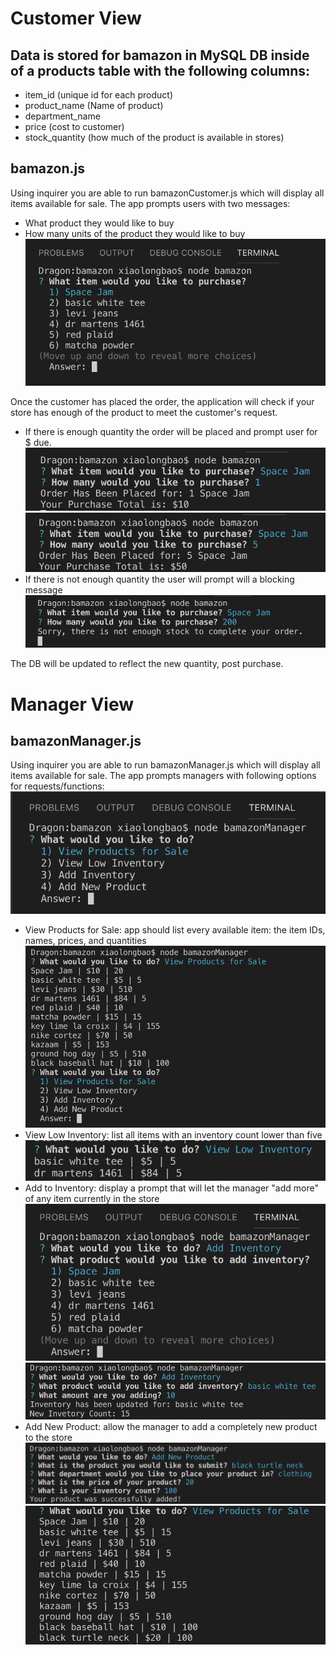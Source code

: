 # Customer View
## Data is stored for bamazon in MySQL DB inside of a products table with the following columns:
* item_id (unique id for each product)
* product_name (Name of product)
* department_name
* price (cost to customer)
* stock_quantity (how much of the product is available in stores)

## bamazon.js
Using inquirer you are able to run bamazonCustomer.js which will display all items available for sale. The app prompts users with two messages:
* What product they would like to buy
* How many units of the product they would like to buy
![bamazon.js question image](https://raw.githubusercontent.com/gundmr/bamazon/master/images/Start.png)

Once the customer has placed the order, the application will check if your store has enough of the product to meet the customer's request. 
* If there is enough quantity the order will be placed and prompt user for $ due.
![bamazon.js purchase1 image](https://raw.githubusercontent.com/gundmr/bamazon/master/images/purchase1.png)
![bamazon.js purchase2 image](https://raw.githubusercontent.com/gundmr/bamazon/master/images/purchase2.png)
* If there is not enough quantity the user will prompt will a blocking message
![bamazon.js no-purchase image](https://raw.githubusercontent.com/gundmr/bamazon/master/images/failed_purchase.png)
  
The DB will be updated to reflect the new quantity, post purchase. 


# Manager View
## bamazonManager.js
Using inquirer you are able to run bamazonManager.js which will display all items available for sale. The app prompts managers with following options for requests/functions:
![bamazon.js no-purchase image](https://raw.githubusercontent.com/gundmr/bamazon/master/images/manager_list.png)


* View Products for Sale: app should list every available item: the item IDs, names, prices, and quantities
  ![bamazonManager.js available image](https://raw.githubusercontent.com/gundmr/bamazon/master/images/available.png)
* View Low Inventory: list all items with an inventory count lower than five
  ![bamazonManager.js low image](https://raw.githubusercontent.com/gundmr/bamazon/master/images/low_inventory.png)
* Add to Inventory: display a prompt that will let the manager "add more" of any item currently in the store
  ![bamazonManager.js add image](https://raw.githubusercontent.com/gundmr/bamazon/master/images/add_inventory1.png)
    ![bamazonManager.js add2 image](https://raw.githubusercontent.com/gundmr/bamazon/master/images/add_inventory2.png)
* Add New Product: allow the manager to add a completely new product to the store 
  ![bamazonManager.js new image](https://raw.githubusercontent.com/gundmr/bamazon/master/images/new_product1.png)
    ![bamazonManager.js new2 image](https://raw.githubusercontent.com/gundmr/bamazon/master/images/new_product2.png)


